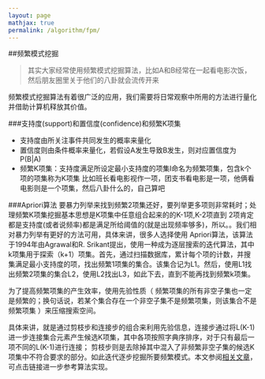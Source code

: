 ```yaml
---
layout: page
mathjax: true
permalink: /algorithm/fpm/
---
```


##频繁模式挖掘
> 其实大家经常使用频繁模式挖掘算法，比如A和B经常在一起看电影次饭，然后朋友圈里关于他们的八卦就会流传开来

频繁模式挖掘算法有着很广泛的应用，我们需要将日常观察中所用的方法进行量化并借助计算机释放其价值。

###支持度(support)和置信度(confidence)和频繁K项集
+ 支持度由所关注事件共同发生的概率来量化
+ 置信度则由条件概率来量化，若假设A发生导致B发生，则对应置信度为P(B|A)
+ 频繁K项集：支持度满足所设定最小支持度的项集I命名为频繁项集，包含k个项的项集称为K项集
比如班长看电影视作一项，团支书看电影是一项，他俩看电影则是一个项集，然后八卦什么的，自己算吧

###Apriori算法
要暴力列举来找到频繁2项集还好，要列举更多项则非常耗时；处理频繁K项集挖掘基本思想是K项集中任意组合起来的的K-1项,K-2项直到
2项肯定都是支持度(或者说频率)都是满足所给阈值的(就是出现频率够多)，所以。。我们相对暴力列举有更好的方法可用，具体来讲，很多人选择使用
Apriori算法，该算法于1994年由Agrawal和R. Srikant提出，使用一种成为逐层搜索的迭代算法，其中k项集用于探索（k+1）项集。首先，通过扫描数据库，累计每个项的计数，并搜集满足最小支持度的项，找出频繁1项集的集合。该集合记为L1。然后，使用L1找出频繁2项集的集合L2，使用L2找出L3，如此下去，直到不能再找到频繁k项集。

为了提高频繁项集的产生效率，使用先验性质（ 频繁项集的所有非空子集也一定是频繁的；换句话说，若某个集合存在一个非空子集不是频繁项集，则该集合不是频繁项集 ）来压缩搜索空间。

具体来讲，就是通过剪枝步和连接步的组合来利用先验信息，连接步通过将L(K-1)进一步连接集合元素产生候选K项集，其中各项按照字典序排序，对于只有最后一项不同的L(K-1)进行连接；
剪枝步则是去除掉其中混入了非频繁非空子集的候选K项集中不符合要求的部分。如此迭代逐步挖掘所要频繁模式。本文参阅[相关文章](http://www.tuicool.com/articles/FfUny2)，可点击链接进一步参考算法实现。